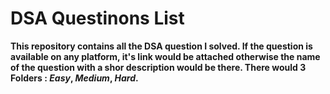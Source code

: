 # DSA Questinons List

**This repository contains all the DSA question I solved. If the question is available on any platform, it's link would be attached otherwise the name of the question with a shor description would be there. There would 3 Folders : _Easy_, _Medium_, _Hard_.**

